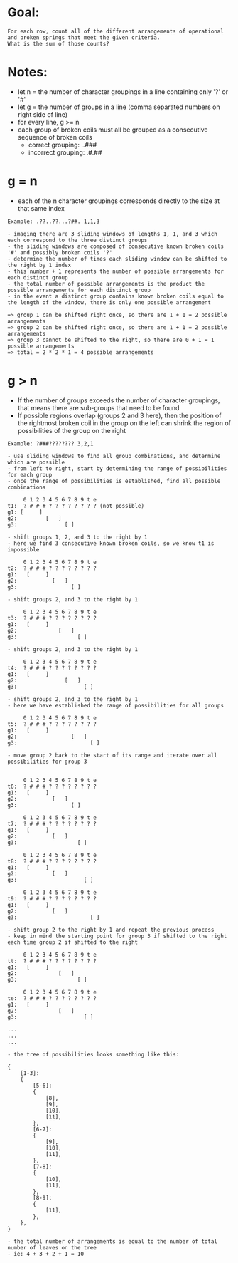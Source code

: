 # Goal:
```
For each row, count all of the different arrangements of operational and broken springs that meet the given criteria. 
What is the sum of those counts?
```

# Notes:
- let n = the number of character groupings in a line containing only '?' or '#'
- let g = the number of groups in a line (comma separated numbers on right side of line)
- for every line, g >= n
- each group of broken coils must all be grouped as a consecutive sequence of broken coils
    - correct grouping:   ..###
    - incorrect grouping: .#.##

# g = n
- each of the n character groupings corresponds directly to the size at that same index
```
Example: .??..??...?##. 1,1,3

- imaging there are 3 sliding windows of lengths 1, 1, and 3 which each correspond to the three distinct groups
- the sliding windows are composed of consecutive known broken coils '#' and possibly broken coils '?'
- determine the number of times each sliding window can be shifted to the right by 1 index
- this number + 1 represents the number of possible arrangements for each distinct group
- the total number of possible arrangements is the product the possible arrangements for each distinct group
- in the event a distinct group contains known broken coils equal to the length of the window, there is only one possible arrangement

=> group 1 can be shifted right once, so there are 1 + 1 = 2 possible arrangements
=> group 2 can be shifted right once, so there are 1 + 1 = 2 possible arrangements
=> group 3 cannot be shifted to the right, so there are 0 + 1 = 1 possible arrangements
=> total = 2 * 2 * 1 = 4 possible arrangements
```

# g > n
- If the number of groups exceeds the number of character groupings, that means there are sub-groups that need to be found
- If possible regions overlap (groups 2 and 3 here), then the position of the rightmost broken coil in the group on the left can shrink the region of possibilities of the group on the right
```
Example: ?###???????? 3,2,1

- use sliding windows to find all group combinations, and determine which are possible
- from left to right, start by determining the range of possibilities for each group
- once the range of possibilities is established, find all possible combinations

     0 1 2 3 4 5 6 7 8 9 t e
t1:  ? # # # ? ? ? ? ? ? ? ? (not possible)
g1: [     ]
g2:         [   ]
g3:               [ ]

- shift groups 1, 2, and 3 to the right by 1
- here we find 3 consecutive known broken coils, so we know t1 is impossible

     0 1 2 3 4 5 6 7 8 9 t e
t2:  ? # # # ? ? ? ? ? ? ? ?
g1:   [     ]
g2:           [   ]
g3:                 [ ]

- shift groups 2, and 3 to the right by 1

     0 1 2 3 4 5 6 7 8 9 t e
t3:  ? # # # ? ? ? ? ? ? ? ?
g1:   [     ]
g2:             [   ]
g3:                   [ ]

- shift groups 2, and 3 to the right by 1

     0 1 2 3 4 5 6 7 8 9 t e
t4:  ? # # # ? ? ? ? ? ? ? ?
g1:   [     ]
g2:               [   ]
g3:                     [ ]

- shift groups 2, and 3 to the right by 1
- here we have established the range of possibilities for all groups

     0 1 2 3 4 5 6 7 8 9 t e
t5:  ? # # # ? ? ? ? ? ? ? ?
g1:   [     ]
g2:                 [   ]
g3:                       [ ]

- move group 2 back to the start of its range and iterate over all possibilities for group 3 


     0 1 2 3 4 5 6 7 8 9 t e
t6:  ? # # # ? ? ? ? ? ? ? ?
g1:   [     ]
g2:           [   ]
g3:                 [ ]

     0 1 2 3 4 5 6 7 8 9 t e
t7:  ? # # # ? ? ? ? ? ? ? ?
g1:   [     ]
g2:           [   ]
g3:                   [ ]

     0 1 2 3 4 5 6 7 8 9 t e
t8:  ? # # # ? ? ? ? ? ? ? ?
g1:   [     ]
g2:           [   ]
g3:                     [ ]

     0 1 2 3 4 5 6 7 8 9 t e
t9:  ? # # # ? ? ? ? ? ? ? ?
g1:   [     ]
g2:           [   ]
g3:                       [ ]

- shift group 2 to the right by 1 and repeat the previous process
- keep in mind the starting point for group 3 if shifted to the right each time group 2 if shifted to the right

     0 1 2 3 4 5 6 7 8 9 t e
tt:  ? # # # ? ? ? ? ? ? ? ?
g1:   [     ]
g2:             [   ]
g3:                   [ ]

     0 1 2 3 4 5 6 7 8 9 t e
te:  ? # # # ? ? ? ? ? ? ? ?
g1:   [     ]
g2:             [   ]
g3:                     [ ]

...
...
...

- the tree of possibilities looks something like this:

{
    [1-3]: 
    {
        [5-6]: 
        {
            [8],
            [9],
            [10],
            [11],
        },
        [6-7]: 
        {
            [9],
            [10],
            [11],
        },
        [7-8]: 
        {
            [10],
            [11],
        },
        [8-9]: 
        {
            [11],
        },
    }, 
}

- the total number of arrangements is equal to the number of total number of leaves on the tree
- ie: 4 + 3 + 2 + 1 = 10
```
